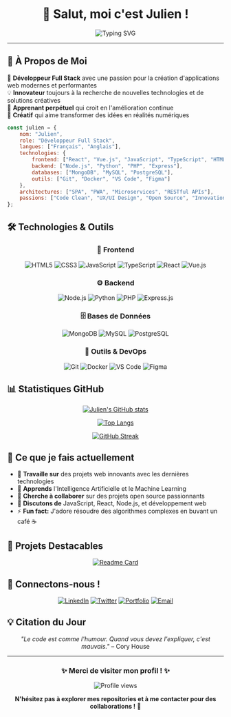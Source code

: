 <div align="center">
  
# 👋 Salut, moi c'est Julien ! 

<img src="https://readme-typing-svg.herokuapp.com?font=Fira+Code&pause=1000&color=36BCF7FF&center=true&vCenter=true&width=435&lines=Développeur+Full+Stack+Passionné;Créateur+de+Solutions+Innovantes;Toujours+en+Apprentissage;Bienvenue+sur+mon+profil+!" alt="Typing SVG" />

</div>

---

## 🚀 À Propos de Moi

🎯 **Développeur Full Stack** avec une passion pour la création d'applications web modernes et performantes  
💡 **Innovateur** toujours à la recherche de nouvelles technologies et de solutions créatives  
🌱 **Apprenant perpétuel** qui croit en l'amélioration continue  
🎨 **Créatif** qui aime transformer des idées en réalités numériques  

```javascript
const julien = {
    nom: "Julien",
    role: "Développeur Full Stack",
    langues: ["Français", "Anglais"],
    technologies: {
        frontend: ["React", "Vue.js", "JavaScript", "TypeScript", "HTML5", "CSS3"],
        backend: ["Node.js", "Python", "PHP", "Express"],
        databases: ["MongoDB", "MySQL", "PostgreSQL"],
        outils: ["Git", "Docker", "VS Code", "Figma"]
    },
    architectures: ["SPA", "PWA", "Microservices", "RESTful APIs"],
    passions: ["Code Clean", "UX/UI Design", "Open Source", "Innovation"]
};
```

## 🛠️ Technologies & Outils

<div align="center">

### 🎨 Frontend
![HTML5](https://img.shields.io/badge/html5-%23E34F26.svg?style=for-the-badge&logo=html5&logoColor=white)
![CSS3](https://img.shields.io/badge/css3-%231572B6.svg?style=for-the-badge&logo=css3&logoColor=white)
![JavaScript](https://img.shields.io/badge/javascript-%23323330.svg?style=for-the-badge&logo=javascript&logoColor=%23F7DF1E)
![TypeScript](https://img.shields.io/badge/typescript-%23007ACC.svg?style=for-the-badge&logo=typescript&logoColor=white)
![React](https://img.shields.io/badge/react-%2320232a.svg?style=for-the-badge&logo=react&logoColor=%2361DAFB)
![Vue.js](https://img.shields.io/badge/vuejs-%2335495e.svg?style=for-the-badge&logo=vuedotjs&logoColor=%234FC08D)

### ⚙️ Backend
![Node.js](https://img.shields.io/badge/node.js-6DA55F?style=for-the-badge&logo=node.js&logoColor=white)
![Python](https://img.shields.io/badge/python-3670A0?style=for-the-badge&logo=python&logoColor=ffdd54)
![PHP](https://img.shields.io/badge/php-%23777BB4.svg?style=for-the-badge&logo=php&logoColor=white)
![Express.js](https://img.shields.io/badge/express.js-%23404d59.svg?style=for-the-badge&logo=express&logoColor=%2361DAFB)

### 🗄️ Bases de Données
![MongoDB](https://img.shields.io/badge/MongoDB-%234ea94b.svg?style=for-the-badge&logo=mongodb&logoColor=white)
![MySQL](https://img.shields.io/badge/mysql-%2300f.svg?style=for-the-badge&logo=mysql&logoColor=white)
![PostgreSQL](https://img.shields.io/badge/postgresql-%23316192.svg?style=for-the-badge&logo=postgresql&logoColor=white)

### 🔧 Outils & DevOps
![Git](https://img.shields.io/badge/git-%23F05033.svg?style=for-the-badge&logo=git&logoColor=white)
![Docker](https://img.shields.io/badge/docker-%230db7ed.svg?style=for-the-badge&logo=docker&logoColor=white)
![VS Code](https://img.shields.io/badge/Visual%20Studio%20Code-0078d4.svg?style=for-the-badge&logo=visual-studio-code&logoColor=white)
![Figma](https://img.shields.io/badge/figma-%23F24E1E.svg?style=for-the-badge&logo=figma&logoColor=white)

</div>

## 📊 Statistiques GitHub

<div align="center">
  
[![Julien's GitHub stats](https://github-readme-stats.vercel.app/api?username=juju149&show_icons=true&theme=tokyonight&hide_border=true&count_private=true)](https://github.com/juju149)

[![Top Langs](https://github-readme-stats.vercel.app/api/top-langs/?username=juju149&layout=compact&theme=tokyonight&hide_border=true)](https://github.com/juju149)

[![GitHub Streak](https://github-readme-streak-stats.herokuapp.com?user=juju149&theme=tokyonight&hide_border=true)](https://github.com/juju149)

</div>

## 🎯 Ce que je fais actuellement

- 🔭 **Travaille sur** des projets web innovants avec les dernières technologies
- 🌱 **Apprends** l'Intelligence Artificielle et le Machine Learning
- 👯 **Cherche à collaborer** sur des projets open source passionnants
- 💬 **Discutons de** JavaScript, React, Node.js, et développement web
- ⚡ **Fun fact:** J'adore résoudre des algorithmes complexes en buvant un café ☕

## 🌟 Projets Destacables

<div align="center">

[![Readme Card](https://github-readme-stats.vercel.app/api/pin/?username=juju149&repo=juju149&theme=tokyonight&hide_border=true)](https://github.com/juju149/juju149)

</div>

## 🤝 Connectons-nous !

<div align="center">

[![LinkedIn](https://img.shields.io/badge/linkedin-%230077B5.svg?style=for-the-badge&logo=linkedin&logoColor=white)](https://linkedin.com/in/votre-profil)
[![Twitter](https://img.shields.io/badge/Twitter-%231DA1F2.svg?style=for-the-badge&logo=Twitter&logoColor=white)](https://twitter.com/votre-handle)
[![Portfolio](https://img.shields.io/badge/Portfolio-%23000000.svg?style=for-the-badge&logo=firefox&logoColor=#FF7139)](https://votre-portfolio.com)
[![Email](https://img.shields.io/badge/Email-D14836?style=for-the-badge&logo=gmail&logoColor=white)](mailto:votre-email@example.com)

</div>

## 💡 Citation du Jour

<div align="center">

*"Le code est comme l'humour. Quand vous devez l'expliquer, c'est mauvais."* – Cory House

</div>

---

<div align="center">

### ✨ Merci de visiter mon profil ! ✨

![Profile views](https://komarev.com/ghpvc/?username=juju149&color=brightgreen&style=flat-square)

**N'hésitez pas à explorer mes repositories et à me contacter pour des collaborations !** 🚀

</div>